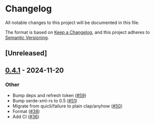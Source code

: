# Changelog

All notable changes to this project will be documented in this file.

The format is based on [Keep a Changelog](https://keepachangelog.com/en/1.0.0/),
and this project adheres to [Semantic Versioning](https://semver.org/spec/v2.0.0.html).

## [Unreleased]

## [0.4.1](https://github.com/flying-sheep/rust-rst/compare/rst_renderer-v0.4.0...rst_renderer-v0.4.1) - 2024-11-20

### Other

- Bump deps and refresh token ([#59](https://github.com/flying-sheep/rust-rst/pull/59))
- Bump serde-xml-rs to 0.5 ([#51](https://github.com/flying-sheep/rust-rst/pull/51))
- Migrate from quicli/failure to plain clap/anyhow ([#50](https://github.com/flying-sheep/rust-rst/pull/50))
- Format ([#38](https://github.com/flying-sheep/rust-rst/pull/38))
- Add CI ([#36](https://github.com/flying-sheep/rust-rst/pull/36))
